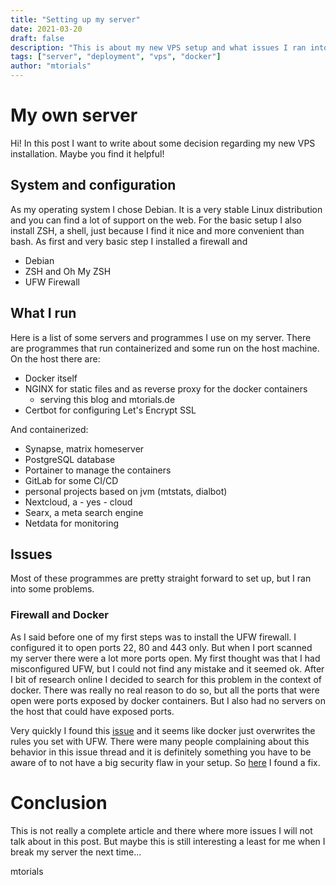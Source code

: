 ```yaml
---
title: "Setting up my server"
date: 2021-03-20
draft: false
description: "This is about my new VPS setup and what issues I ran into."
tags: ["server", "deployment", "vps", "docker"]
author: "mtorials"
---
```


# My own server

Hi! In this post I want to write about some decision regarding my new VPS installation. Maybe you find it helpful!

## System and configuration

As my operating system I chose Debian. It is a very stable Linux distribution and you can find a lot of support on the web.
For the basic setup I also install ZSH, a shell, just because I find it nice and more convenient than bash. As first and very basic step I installed a firewall
and 

* Debian
* ZSH and Oh My ZSH
* UFW Firewall

## What I run

Here is a list of some servers and programmes I use on my server. There are programmes that run containerized and some run on the host machine.
On the host there are:

* Docker itself
* NGINX for static files and as reverse proxy for the docker containers
    * serving this blog and mtorials.de
* Certbot for configuring Let's Encrypt SSL

And containerized:

* Synapse, matrix homeserver
* PostgreSQL database
* Portainer to manage the containers
* GitLab for some CI/CD
* personal projects based on jvm (mtstats, dialbot)
* Nextcloud, a - yes - cloud
* Searx, a meta search engine
* Netdata for monitoring

## Issues

Most of these programmes are pretty straight forward to set up, but I ran into some problems.

### Firewall and Docker

As I said before one of my first steps was to install the UFW firewall. I configured it to open ports 22, 80 and 443 only. But when I port scanned my server there were a lot more ports open. My first thought was that I had misconfigured UFW, but I could not find any mistake and it seemed ok. After I bit of research online I decided to search for this problem in the context of docker. There was really no real reason to do so, but all the ports that were open were ports exposed by docker containers. But I also had no servers on the host that could have exposed ports.

Very quickly I found this [issue](https://github.com/docker/for-linux/issues/690) and it seems like docker just overwrites the rules you set with UFW. There were many people complaining about this behavior in this issue thread and it is definitely something you have to be aware of to not have a big security flaw in your setup. So [here](https://github.com/chaifeng/ufw-docker) I found a fix.

# Conclusion

This is not really a complete article and there where more issues I will not talk about in this post. But maybe this is still interesting a least for me when I break my server the next time...

mtorials
